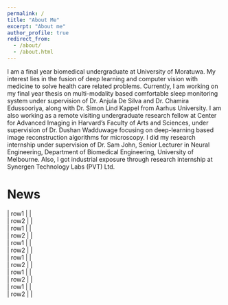 ```yaml
---
permalink: /
title: "About Me"
excerpt: "About me"
author_profile: true
redirect_from: 
  - /about/
  - /about.html
---
```


I am a final year biomedical undergraduate at University of Moratuwa. My interest lies in the fusion of deep learning and computer vision with medicine to solve health care related problems. Currently, I am working on my final year thesis on multi-modality based comfortable sleep monitoring system under supervision of Dr. Anjula De Silva and Dr. Chamira Edussooriya, along with Dr. Simon Lind Kappel from Aarhus University. I am also working as a remote visiting undergraduate research fellow at Center for Advanced Imaging in Harvard’s Faculty of Arts and Sciences, under supervision of Dr. Dushan Wadduwage focusing on deep-learning based image reconstruction algorithms for microscopy.  I did my research internship under supervision of Dr. Sam John, Senior Lecturer in Neural Engineering, Department of Biomedical Engineering, University of Melbourne. Also, I got industrial exposure through research internship at Synergen Technology Labs (PVT) Ltd. 


News
====
<head>
    <link href="/_pages/news.css" rel="stylesheet">
</head>
<div class="table-wrapper" markdown="block">

| row1 |           |              
| row2 |           |            
| row1 |           |              
| row2 |           |  
| row1 |           |              
| row2 |           |  
| row1 |           |              
| row2 |           |  
| row1 |           |              
| row2 |           |  
| row1 |           |              
| row2 |           |  
</div>
